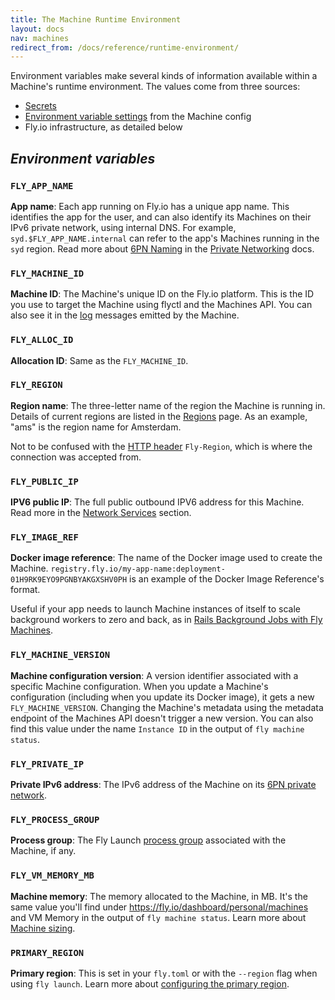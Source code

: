 ```yaml
---
title: The Machine Runtime Environment
layout: docs
nav: machines
redirect_from: /docs/reference/runtime-environment/
---
```


Environment variables make several kinds of information available within a Machine's runtime environment. The values come from three sources:

* [Secrets](/docs/reference/secrets)
* [Environment variable settings](/docs/reference/configuration/#the-env-variables-section) from the Machine config
* Fly.io infrastructure, as detailed below

## _Environment variables_

### `FLY_APP_NAME`
**App name**: Each app running on Fly.io has a unique app name. This identifies the app for the user, and can also identify its Machines on their IPv6 private network, using internal DNS. For example, `syd.$FLY_APP_NAME.internal` can refer to the app's Machines running in the `syd` region. Read more about [6PN Naming](/docs/networking/private-networking/#fly-io-internal-addresses) in the [Private Networking](/docs/networking/private-networking/) docs.

### `FLY_MACHINE_ID`
**Machine ID**: The Machine's unique ID on the Fly.io platform. This is the ID you use to target the Machine using flyctl and the Machines API. You can also see it in the [log](/docs/flyctl/logs/) messages emitted by the Machine.

### `FLY_ALLOC_ID`
**Allocation ID**: Same as the `FLY_MACHINE_ID`.

### `FLY_REGION`
**Region name**: The three-letter name of the region the Machine is running in. Details of current regions are listed in the [Regions](/docs/regions/) page. As an example, "ams" is the region name for Amsterdam.

Not to be confused with the [HTTP header](/docs/networking/request-headers/#fly-region) `Fly-Region`, which is where the connection was accepted from.

### `FLY_PUBLIC_IP`
**IPV6 public IP**: The full public outbound IPV6 address for this Machine. Read more in the [Network Services](/docs/networking/services/#outbound-ip-addresses) section.

### `FLY_IMAGE_REF`
**Docker image reference**: The name of the Docker image used to create the Machine. `registry.fly.io/my-app-name:deployment-01H9RK9EYO9PGNBYAKGXSHV0PH` is an example of the Docker Image Reference's format.

Useful if your app needs to launch Machine instances of itself to scale background workers to zero and back, as in [Rails Background Jobs with Fly Machines](https://fly.io/ruby-dispatch/rails-background-jobs-with-fly-machines/).

### `FLY_MACHINE_VERSION`
**Machine configuration version**: A version identifier associated with a specific Machine configuration. When you update a Machine's configuration (including when you update its Docker image), it gets a new `FLY_MACHINE_VERSION`. Changing the Machine's metadata using the metadata endpoint of the Machines API doesn't trigger a new version. You can also find this value under the name `Instance ID` in the output of `fly machine status`.

### `FLY_PRIVATE_IP`
**Private IPv6 address**: The IPv6 address of the Machine on its [6PN private network](/docs/networking/private-networking/).

### `FLY_PROCESS_GROUP`
**Process group**: The Fly Launch [process group](/docs/apps/processes) associated with the Machine, if any. 

### `FLY_VM_MEMORY_MB`
**Machine memory**: The memory allocated to the Machine, in MB. It's the same value you'll find under https://fly.io/dashboard/personal/machines and VM Memory in the output of `fly machine status`. Learn more about [Machine sizing](/docs/machines/guides-examples/machine-sizing/).

### `PRIMARY_REGION`
**Primary region**: This is set in your `fly.toml` or with the `--region` flag when using `fly launch`. Learn more about [configuring the primary region](/docs/reference/configuration/#primary-region).
 
